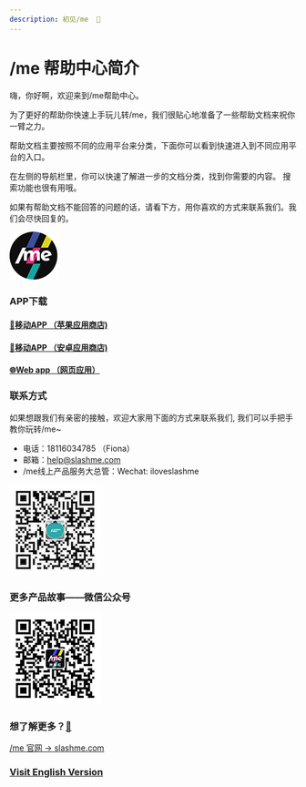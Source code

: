 ```yaml
---
description: 初见/me  💌
---
```


# /me 帮助中心简介

嗨，你好啊，欢迎来到/me帮助中心。

为了更好的帮助你快速上手玩儿转/me，我们很贴心地准备了一些帮助文档来祝你一臂之力。

帮助文档主要按照不同的应用平台来分类，下面你可以看到快速进入到不同应用平台的入口。

在左侧的导航栏里，你可以快速了解进一步的文档分类，找到你需要的内容。 搜索功能也很有用哦。

如果有帮助文档不能回答的问题的话，请看下方，用你喜欢的方式来联系我们。我们会尽快回复的。

![](.gitbook/assets/app-icon-black-circle-84.png)

### APP下载

#### [📱](https://emojipedia.org/mobile-phone/)[移动APP （苹果应用商店)](https://apps.apple.com/cn/app/me/id1369125180)

#### [📱](https://emojipedia.org/mobile-phone/)[移动APP （安卓应用商店)](https://app.slashme.com/download)

#### [🌐](https://emojipedia.org/globe-with-meridians/)[Web app （网页应用）](https://app.slashme.com/)

### 联系方式

如果想跟我们有亲密的接触，欢迎大家用下面的方式来联系我们, 我们可以手把手教你玩转/me​\~

* 电话：18116034785 （Fiona）
* 邮箱：help@slashme.com
* /me线上产品服务大总管：Wechat: iloveslashme

![扫描添加服务大总管：iloveslashme](.gitbook/assets/QRcode1.jpeg)

### 更多产品故事——微信公众号

![扫描关注我斜杠微信公众号](.gitbook/assets/QRCODE2.png)

### **想了解更多？**[**💓**](https://emojipedia.org/beating-heart/)

[/me 官网 -> slashme.com](https://www.slashme.com/)

### [Visit English Version](https://help-en.slashme.com)
